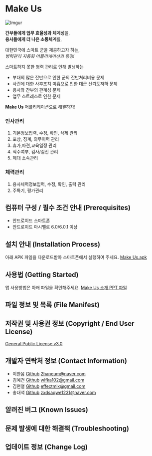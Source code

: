 # Make Us

![Imgur](https://i.imgur.com/Rg0MwjL.png)

**간부들에게 업무 효율성과 체계성**을,  
**용사들에게 더 나은 소통체계**를,  

대한민국에 스마트 군을 제공하고자 하는,  
_병력관리 자동화 어플리케이션의 등장!_  

스마트하지 못한 병력 관리로 인해 발생하는  

* 부대의 많은 잔반으로 인한 군의 잔반처리비용 문제 
* 사건에 대한 사후조치 미흡으로 인한 대군 신뢰도저하 문제
* 용사와 간부의 관계성 문제
* 업무 스트레스로 인한 문제

**Make Us** 어플리케이션으로 해결하자!

### 인사관리
1. 기본정보입력, 수정, 확인, 삭제 관리
2. 포상, 징계, 의무이력 관리
3. 휴가,파견,교육일정 관리
4. 식수여부, 검사/검진 관리
5. 제대 소속관리

### 체력관리
1. 용사체력정보입력, 수정, 확인, 출력 관리
2. 주특기, 평가관리


## 컴퓨터 구성 / 필수 조건 안내 (Prerequisites)

* 안드로이드 스마트폰
* 안드로이드 마시멜로 6.0/6.0.1 이상

## 설치 안내 (Installation Process)

아래 APK 파일을 다운로드받아 스마트폰에서 실행하여 주세요.
[Make Us.apk](https://www.dropbox.com/s/na5hd0dy0ih4519/MakeUs.apk?dl=0)

## 사용법 (Getting Started)

앱 사용방법은 아래 파일을 확인해주세요.
[Make Us 소개 PPT 파일](https://www.dropbox.com/s/mgqqharvvn4h1vi/Makeus%20%EC%86%8C%EA%B0%9C.pptx?dl=0)

## 파일 정보 및 목록 (File Manifest)


## 저작권 및 사용권 정보 (Copyright / End User License)

[General Public License v3.0](https://www.gnu.org/licenses/gpl-3.0.en.html)

## 개발자 연락처 정보 (Contact Information)

* 이한음 [Github](https://github.com/haneumLee) 2haneum@naver.com
* 김예건 [Github](https://github.com/ibocon) wlfka102@gmail.com
* 김현철 [Github](https://github.com/Dainomix) effectmix@gmail.com
* 송대석 [Github](https://github.com/DaeSeokSong) zxdsaqwe1231@naver.com

## 알려진 버그 (Known Issues)


## 문제 발생에 대한 해결책 (Troubleshooting)


## 업데이트 정보 (Change Log)
